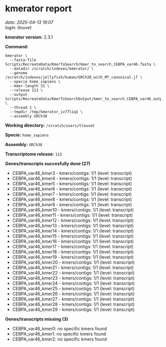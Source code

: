 # kmerator report
*date: 2025-04-13 19:07*  
*login: tlouvet*

**kmerator version:** 2.3.1

**Command:**

```
kmerator \
  --fasta-file Scripts/RecreateData/KmerToSearch/kmer_to_search_CEBPA_var46.fasta \
  --datadir /scratch/indexes/kmerator/ \
  --genome /scratch/indexes/jellyfish/human/GRCh38_with_MT_canonical.jf \
  --specie homo_sapiens \
  --kmer-length 31 \
  --release 113 \
  --output Scripts/RecreateData/KmerToSearchOutput/kmer_to_search_CEBPA_var46_output \
  --thread 1 \
  --tmpdir /tmp/kmerator_iv77liq1 \
  --assembly GRCh38
```

**Working directory:** `/scratch/users/tlouvet`

**Specie:** `homo_sapiens`

**Assembly:** `GRCh38`

**Transcriptome release:** `113`

**Genes/transcripts succesfully done (27)**

- CEBPA_var46_kmer3 - kmers/contigs: 1/1 (level: transcript)
- CEBPA_var46_kmer4 - kmers/contigs: 1/1 (level: transcript)
- CEBPA_var46_kmer5 - kmers/contigs: 1/1 (level: transcript)
- CEBPA_var46_kmer6 - kmers/contigs: 1/1 (level: transcript)
- CEBPA_var46_kmer7 - kmers/contigs: 1/1 (level: transcript)
- CEBPA_var46_kmer8 - kmers/contigs: 1/1 (level: transcript)
- CEBPA_var46_kmer9 - kmers/contigs: 1/1 (level: transcript)
- CEBPA_var46_kmer10 - kmers/contigs: 1/1 (level: transcript)
- CEBPA_var46_kmer11 - kmers/contigs: 1/1 (level: transcript)
- CEBPA_var46_kmer12 - kmers/contigs: 1/1 (level: transcript)
- CEBPA_var46_kmer13 - kmers/contigs: 1/1 (level: transcript)
- CEBPA_var46_kmer14 - kmers/contigs: 1/1 (level: transcript)
- CEBPA_var46_kmer15 - kmers/contigs: 1/1 (level: transcript)
- CEBPA_var46_kmer16 - kmers/contigs: 1/1 (level: transcript)
- CEBPA_var46_kmer17 - kmers/contigs: 1/1 (level: transcript)
- CEBPA_var46_kmer18 - kmers/contigs: 1/1 (level: transcript)
- CEBPA_var46_kmer19 - kmers/contigs: 1/1 (level: transcript)
- CEBPA_var46_kmer20 - kmers/contigs: 1/1 (level: transcript)
- CEBPA_var46_kmer21 - kmers/contigs: 1/1 (level: transcript)
- CEBPA_var46_kmer22 - kmers/contigs: 1/1 (level: transcript)
- CEBPA_var46_kmer23 - kmers/contigs: 1/1 (level: transcript)
- CEBPA_var46_kmer24 - kmers/contigs: 1/1 (level: transcript)
- CEBPA_var46_kmer25 - kmers/contigs: 1/1 (level: transcript)
- CEBPA_var46_kmer26 - kmers/contigs: 1/1 (level: transcript)
- CEBPA_var46_kmer27 - kmers/contigs: 1/1 (level: transcript)
- CEBPA_var46_kmer28 - kmers/contigs: 1/1 (level: transcript)
- CEBPA_var46_kmer29 - kmers/contigs: 1/1 (level: transcript)


**Genes/transcripts missing (3)**

- CEBPA_var46_kmer0: no specific kmers found
- CEBPA_var46_kmer1: no specific kmers found
- CEBPA_var46_kmer2: no specific kmers found
